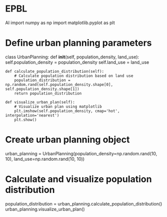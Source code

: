 # EPBL
AI
import numpy as np
import matplotlib.pyplot as plt

# Define urban planning parameters
class UrbanPlanning:
    def __init__(self, population_density, land_use):
        self.population_density = population_density
        self.land_use = land_use

    def calculate_population_distribution(self):
        # Calculate population distribution based on land use
        population_distribution = np.random.rand(self.population_density.shape[0], self.population_density.shape[1])
        return population_distribution

    def visualize_urban_plan(self):
        # Visualize urban plan using matplotlib
        plt.imshow(self.population_density, cmap='hot', interpolation='nearest')
        plt.show()

# Create urban planning object
urban_planning = UrbanPlanning(population_density=np.random.rand(10, 10), land_use=np.random.rand(10, 10))

# Calculate and visualize population distribution
population_distribution = urban_planning.calculate_population_distribution()
urban_planning.visualize_urban_plan()
